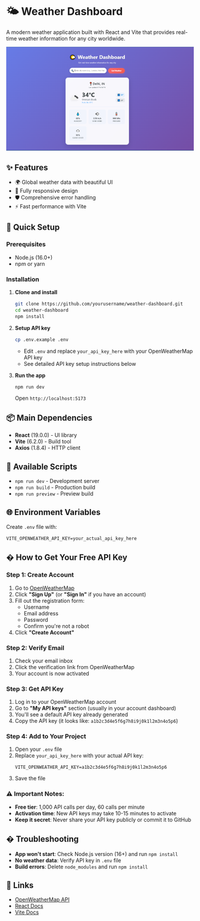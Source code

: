 # 🌤️ Weather Dashboard

A modern weather application built with React and Vite that provides real-time weather information for any city worldwide.

![alt text](Capture.PNG)

## ✨ Features

- 🌍 Global weather data with beautiful UI
- 📱 Fully responsive design
- 🛡️ Comprehensive error handling
- ⚡ Fast performance with Vite

## 🚀 Quick Setup

### Prerequisites
- Node.js (16.0+)
- npm or yarn

### Installation

1. **Clone and install**
   ```bash
   git clone https://github.com/yourusername/weather-dashboard.git
   cd weather-dashboard
   npm install
   ```

2. **Setup API key**
   ```bash
   cp .env.example .env
   ```
   - Edit `.env` and replace `your_api_key_here` with your OpenWeatherMap API key
   - See detailed API key setup instructions below

3. **Run the app**
   ```bash
   npm run dev
   ```
   Open `http://localhost:5173`

## 📦 Main Dependencies

- **React** (19.0.0) - UI library
- **Vite** (6.2.0) - Build tool
- **Axios** (1.8.4) - HTTP client

## 🔧 Available Scripts

- `npm run dev` - Development server
- `npm run build` - Production build
- `npm run preview` - Preview build

## 🌐 Environment Variables

Create `.env` file with:
```env
VITE_OPENWEATHER_API_KEY=your_actual_api_key_here
```

## � How to Get Your Free API Key

### Step 1: Create Account
1. Go to [OpenWeatherMap](https://openweathermap.org/api)
2. Click **"Sign Up"** (or **"Sign In"** if you have an account)
3. Fill out the registration form:
   - Username
   - Email address
   - Password
   - Confirm you're not a robot
4. Click **"Create Account"**

### Step 2: Verify Email
1. Check your email inbox
2. Click the verification link from OpenWeatherMap
3. Your account is now activated

### Step 3: Get API Key
1. Log in to your OpenWeatherMap account
2. Go to **"My API keys"** section (usually in your account dashboard)
3. You'll see a default API key already generated
4. Copy the API key (it looks like: `a1b2c3d4e5f6g7h8i9j0k1l2m3n4o5p6`)

### Step 4: Add to Your Project
1. Open your `.env` file
2. Replace `your_api_key_here` with your actual API key:
   ```env
   VITE_OPENWEATHER_API_KEY=a1b2c3d4e5f6g7h8i9j0k1l2m3n4o5p6
   ```
3. Save the file

### ⚠️ Important Notes:
- **Free tier**: 1,000 API calls per day, 60 calls per minute
- **Activation time**: New API keys may take 10-15 minutes to activate
- **Keep it secret**: Never share your API key publicly or commit it to GitHub

## � Troubleshooting

- **App won't start**: Check Node.js version (16+) and run `npm install`
- **No weather data**: Verify API key in `.env` file
- **Build errors**: Delete `node_modules` and run `npm install`

## 🔗 Links

- [OpenWeatherMap API](https://openweathermap.org/api)
- [React Docs](https://react.dev/)
- [Vite Docs](https://vitejs.dev/)


